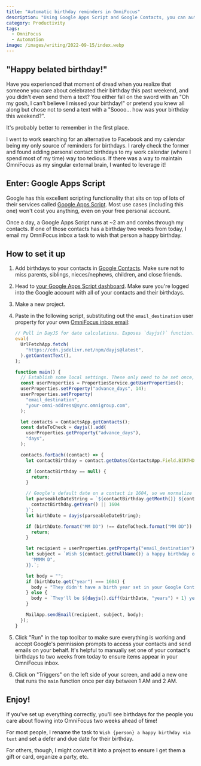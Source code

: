 ```yaml
---
title: "Automatic birthday reminders in OmniFocus"
description: "Using Google Apps Script and Google Contacts, you can automatically send yourself reminders to wish people a happy birthday."
category: Productivity
tags:
  - OmniFocus
  - Automation
image: /images/writing/2022-09-15/index.webp
---
```


## "Happy belated birthday!"

Have you experienced that moment of dread when you realize that someone you care about celebrated their birthday this past weekend, and you didn't even send them a text? You either fall on the sword with an "Oh my gosh, I can't believe I missed your birthday!" or pretend you knew all along but chose not to send a text with a "Soooo... how was your birthday this weekend?".

It's probably better to remember in the first place.

I went to work searching for an alternative to Facebook and my calendar being my only source of reminders for birthdays. I rarely check the former and found adding personal contact birthdays to my work calendar (where I spend most of my time) way too tedious. If there was a way to maintain OmniFocus as my singular external brain, I wanted to leverage it!

## Enter: Google Apps Script

Google has this excellent scripting functionality that sits on top of lots of their services called [Google Apps Script](https://developers.google.com/apps-script). Most use cases (including this one) won't cost you anything, even on your free personal account.

Once a day, a Google Apps Script runs at ~2 am and combs through my contacts. If one of those contacts has a birthday two weeks from today, I email my OmniFocus inbox a task to wish that person a happy birthday.

## How to set it up

1. Add birthdays to your contacts in [Google Contacts](https://contacts.google.com/). Make sure not to miss parents, siblings, nieces/nephews, children, and close friends.
1. Head to [your Google Apps Script dashboard](https://script.google.com/home). Make sure you're logged into the Google account with all of your contacts and their birthdays.
1. Make a new project.
1. Paste in the following script, substituting out the `email_destination` user property for your own [OmniFocus inbox email](https://support.omnigroup.com/omnifocus-mail-drop/):

   ```javascript
   // Pull in DayJS for date calculations. Exposes `dayjs()` function.
   eval(
     UrlFetchApp.fetch(
       "https://cdn.jsdelivr.net/npm/dayjs@latest",
     ).getContentText(),
   );

   function main() {
     // Establish some local settings. These only need to be set once, but there's no harm in leaving them.
     const userProperties = PropertiesService.getUserProperties();
     userProperties.setProperty("advance_days", 14);
     userProperties.setProperty(
       "email_destination",
       "your-omni-address@sync.omnigroup.com",
     );

     let contacts = ContactsApp.getContacts();
     const dateToCheck = dayjs().add(
       userProperties.getProperty("advance_days"),
       "days",
     );

     contacts.forEach((contact) => {
       let contactBirthday = contact.getDates(ContactsApp.Field.BIRTHDAY)[0];

       if (contactBirthday == null) {
         return;
       }

       // Google's default date on a contact is 1604, so we normalize all null years to that value for consistency.
       let parseableDateString = `${contactBirthday.getMonth()} ${contactBirthday.getDay()}, ${
         contactBirthday.getYear() || 1604
       }`;
       let birthDate = dayjs(parseableDateString);

       if (birthDate.format("MM DD") !== dateToCheck.format("MM DD")) {
         return;
       }

       let recipient = userProperties.getProperty("email_destination");
       let subject = `Wish ${contact.getFullName()} a happy birthday on ${birthDate.format(
         "MMMM D",
       )}.`;

       let body = "";
       if (birthDate.get("year") === 1604) {
         body = "They didn't have a birth year set in your Google Contacts.";
       } else {
         body = `They'll be ${dayjs().diff(birthDate, "years") + 1} years old.`;
       }

       MailApp.sendEmail(recipient, subject, body);
     });
   }
   ```

1. Click "Run" in the top toolbar to make sure everything is working and accept Google's permission prompts to access your contacts and send emails on your behalf. It's helpful to manually set one of your contact's birthdays to two weeks from today to ensure items appear in your OmniFocus inbox.
1. Click on "Triggers" on the left side of your screen, and add a new one that runs the `main` function once per day between 1 AM and 2 AM.

## Enjoy!

If you've set up everything correctly, you'll see birthdays for the people you care about flowing into OmniFocus two weeks ahead of time!

For most people, I rename the task to `Wish {person} a happy birthday via text` and set a defer and due date for their birthday.

For others, though, I might convert it into a project to ensure I get them a gift or card, organize a party, etc.
